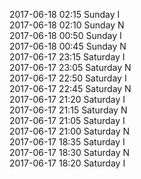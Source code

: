 2017-06-18 02:15 Sunday  I  
2017-06-18 02:10 Sunday  N  
2017-06-18 00:50 Sunday  I  
2017-06-18 00:45 Sunday  N  
2017-06-17 23:15 Saturday  I  
2017-06-17 23:05 Saturday  N  
2017-06-17 22:50 Saturday  I  
2017-06-17 22:45 Saturday  N  
2017-06-17 21:20 Saturday  I  
2017-06-17 21:15 Saturday  N  
2017-06-17 21:05 Saturday  I  
2017-06-17 21:00 Saturday  N  
2017-06-17 18:35 Saturday  I  
2017-06-17 18:30 Saturday  N  
2017-06-17 18:20 Saturday  I  
